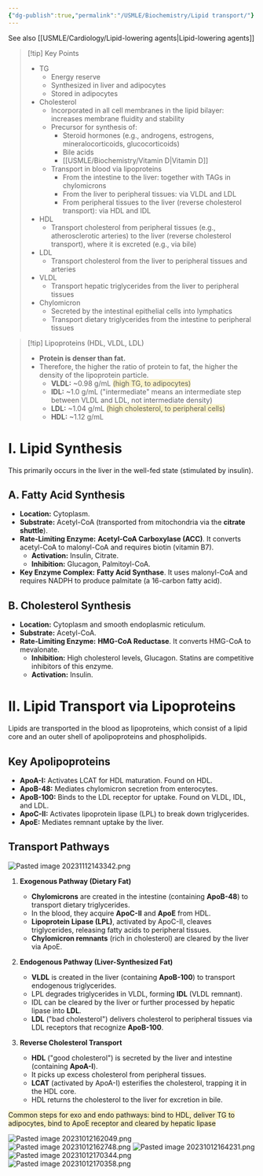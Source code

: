 ```yaml
---
{"dg-publish":true,"permalink":"/USMLE/Biochemistry/Lipid transport/"}
---
```


See also [[USMLE/Cardiology/Lipid-lowering agents\|Lipid-lowering agents]]
>[!tip] Key Points
>- TG 
>	- Energy reserve
>	- Synthesized in liver and adipocytes
>	- Stored in adipocytes
>- Cholesterol
>	- Incorporated in all cell membranes in the lipid bilayer: increases membrane fluidity and stability
>	- Precursor for synthesis of:
>		- Steroid hormones (e.g., androgens, estrogens, mineralocorticoids, glucocorticoids)
>		- Bile acids
>		- [[USMLE/Biochemistry/Vitamin D\|Vitamin D]]
>	- Transport in blood via lipoproteins
>		- From the intestine to the liver: together with TAGs in chylomicrons
>		- From the liver to peripheral tissues: via VLDL and LDL
>		- From peripheral tissues to the liver (reverse cholesterol transport): via HDL and IDL
>- HDL
>	- Transport cholesterol from peripheral tissues (e.g., atherosclerotic arteries) to the liver (reverse cholesterol transport), where it is excreted (e.g., via bile)
>- LDL
>	- Transport cholesterol from the liver to peripheral tissues and arteries
>- VLDL
>	- Transport hepatic triglycerides from the liver to peripheral tissues
>- Chylomicron
>	- Secreted by the intestinal epithelial cells into lymphatics
>	- Transport dietary triglycerides from the intestine to peripheral tissues

>[!tip] Lipoproteins (HDL, VLDL, LDL) 
>- **Protein is denser than fat.**
>- Therefore, the higher the ratio of protein to fat, the higher the density of the lipoprotein particle.
>	- **VLDL:** ~0.98 g/mL <span style="background:rgba(240, 200, 0, 0.2)">(high TG, to adipocytes)</span>
>	- **IDL:** ~1.0 g/mL ("intermediate" means an intermediate step between VLDL and LDL, not intermediate density)
>	- **LDL:** ~1.04 g/mL <span style="background:rgba(240, 200, 0, 0.2)">(high cholesterol, to peripheral cells)</span>
>	- **HDL:** ~1.12 g/mL


# I. Lipid Synthesis

This primarily occurs in the liver in the well-fed state (stimulated by insulin).

## A. Fatty Acid Synthesis

- **Location:** Cytoplasm.
- **Substrate:** Acetyl-CoA (transported from mitochondria via the **citrate shuttle**).
- **Rate-Limiting Enzyme:** **Acetyl-CoA Carboxylase (ACC)**. It converts acetyl-CoA to malonyl-CoA and requires biotin (vitamin B7).
    - **Activation:** Insulin, Citrate.
    - **Inhibition:** Glucagon, Palmitoyl-CoA.
- **Key Enzyme Complex:** **Fatty Acid Synthase**. It uses malonyl-CoA and requires NADPH to produce palmitate (a 16-carbon fatty acid).

## B. Cholesterol Synthesis
- **Location:** Cytoplasm and smooth endoplasmic reticulum.
- **Substrate:** Acetyl-CoA.
- **Rate-Limiting Enzyme:** **HMG-CoA Reductase**. It converts HMG-CoA to mevalonate.
    - **Inhibition:** High cholesterol levels, Glucagon. Statins are competitive inhibitors of this enzyme.
    - **Activation:** Insulin.

# II. Lipid Transport via Lipoproteins

Lipids are transported in the blood as lipoproteins, which consist of a lipid core and an outer shell of apolipoproteins and phospholipids.

## Key Apolipoproteins

- **ApoA-I:** Activates LCAT for HDL maturation. Found on HDL.
- **ApoB-48:** Mediates chylomicron secretion from enterocytes.
- **ApoB-100:** Binds to the LDL receptor for uptake. Found on VLDL, IDL, and LDL.
- **ApoC-II:** Activates lipoprotein lipase (LPL) to break down triglycerides.
- **ApoE:** Mediates remnant uptake by the liver.

## Transport Pathways
<style> .container {font-family: sans-serif; text-align: center;} .button-wrapper button {z-index: 1;height: 40px; width: 100px; margin: 10px;padding: 5px;} .excalidraw .App-menu_top .buttonList { display: flex;} .excalidraw-wrapper { height: 800px; margin: 50px; position: relative;} :root[dir="ltr"] .excalidraw .layer-ui__wrapper .zen-mode-transition.App-menu_bottom--transition-left {transform: none;} </style><script src="https://cdn.jsdelivr.net/npm/react@17/umd/react.production.min.js"></script><script src="https://cdn.jsdelivr.net/npm/react-dom@17/umd/react-dom.production.min.js"></script><script type="text/javascript" src="https://cdn.jsdelivr.net/npm/@excalidraw/excalidraw@0/dist/excalidraw.production.min.js"></script><div id="Drawing_2025-06-21_0929.42.excalidraw.md1"></div><script>(function(){const InitialData={"type":"excalidraw","version":2,"source":"https://github.com/zsviczian/obsidian-excalidraw-plugin/releases/tag/2.11.1","elements":[{"id":"G3RYwO4hhpWI0J1v50bua","type":"image","x":103.36159922263187,"y":-379.2875289916992,"width":191.89779250868366,"height":208.51474241221678,"angle":0,"strokeColor":"transparent","backgroundColor":"transparent","fillStyle":"solid","strokeWidth":2,"strokeStyle":"solid","roughness":1,"opacity":100,"groupIds":[],"frameId":null,"index":"a0","roundness":null,"seed":26687114,"version":295,"versionNonce":2121381846,"isDeleted":false,"boundElements":null,"updated":1750475525180,"link":null,"locked":false,"status":"pending","fileId":"0323f0f6001370e0d5340304ddada336d6c196b3","scale":[1,1],"crop":{"x":797.84709455497,"y":0,"width":277.1529054450299,"height":301.15232662227083,"naturalWidth":1075,"naturalHeight":1144}},{"id":"0HuS32C7IvNH0nLbpzF8c","type":"freedraw","x":296.300048828125,"y":-348.08753204345703,"width":12,"height":61.59999084472656,"angle":0,"strokeColor":"#1e1e1e","backgroundColor":"transparent","fillStyle":"solid","strokeWidth":0.5,"strokeStyle":"solid","roughness":1,"opacity":100,"groupIds":[],"frameId":null,"index":"a5","roundness":null,"seed":966899722,"version":95,"versionNonce":2047630422,"isDeleted":false,"boundElements":null,"updated":1750469464705,"link":null,"locked":false,"points":[[0,0],[0.7999267578125,-0.79998779296875],[1.5999755859375,-0.79998779296875],[2.4000244140625,-0.79998779296875],[3.199951171875,-0.79998779296875],[4,-0.79998779296875],[4,0],[4,0.8000030517578125],[4,1.600006103515625],[4,2.4000091552734375],[4,3.20001220703125],[4,4],[4,4.8000030517578125],[4,5.600006103515625],[3.199951171875,6.4000091552734375],[3.199951171875,7.20001220703125],[3.199951171875,8],[3.199951171875,9.600006103515625],[3.199951171875,10.400009155273438],[3.199951171875,11.20001220703125],[3.199951171875,12],[3.199951171875,12.800003051757812],[3.199951171875,13.600021362304688],[3.199951171875,14.400009155273438],[3.199951171875,15.199996948242188],[3.199951171875,16.000015258789062],[3.199951171875,16.800003051757812],[3.199951171875,17.600021362304688],[3.199951171875,18.400009155273438],[3.199951171875,19.199996948242188],[3.199951171875,20.000015258789062],[4,20.800003051757812],[4.7999267578125,20.800003051757812],[5.5999755859375,21.600021362304688],[6.4000244140625,21.600021362304688],[7.199951171875,21.600021362304688],[8,21.600021362304688],[8.7999267578125,21.600021362304688],[8.7999267578125,22.400009155273438],[8.7999267578125,23.199996948242188],[8.7999267578125,24.000015258789062],[8.7999267578125,24.800003051757812],[8.7999267578125,25.600021362304688],[8,25.600021362304688],[8,26.400009155273438],[7.199951171875,27.199996948242188],[7.199951171875,28.000015258789062],[7.199951171875,28.800003051757812],[7.199951171875,29.600021362304688],[6.4000244140625,29.600021362304688],[6.4000244140625,30.400009155273438],[6.4000244140625,31.199996948242188],[6.4000244140625,32.00001525878906],[5.5999755859375,32.80000305175781],[5.5999755859375,33.60002136230469],[5.5999755859375,34.40000915527344],[5.5999755859375,35.19999694824219],[5.5999755859375,36.00001525878906],[5.5999755859375,36.80000305175781],[5.5999755859375,37.60002136230469],[5.5999755859375,38.40000915527344],[5.5999755859375,39.19999694824219],[5.5999755859375,40.00001525878906],[5.5999755859375,40.80000305175781],[5.5999755859375,41.60002136230469],[5.5999755859375,43.19999694824219],[5.5999755859375,44.80000305175781],[5.5999755859375,45.60002136230469],[5.5999755859375,46.40000915527344],[4.7999267578125,47.19999694824219],[4.7999267578125,48.00001525878906],[4.7999267578125,48.80000305175781],[4.7999267578125,49.60002136230469],[4.7999267578125,51.19999694824219],[4.7999267578125,52.00001525878906],[4.7999267578125,52.80000305175781],[4,52.80000305175781],[4,53.60002136230469],[3.199951171875,54.40000915527344],[3.199951171875,55.19999694824219],[2.4000244140625,56.00001525878906],[2.4000244140625,56.80000305175781],[1.5999755859375,56.80000305175781],[1.5999755859375,57.60002136230469],[0.7999267578125,58.40000915527344],[0.7999267578125,59.19999694824219],[0,59.19999694824219],[0,60.00001525878906],[-0.800048828125,60.00001525878906],[-0.800048828125,60.80000305175781],[-1.5999755859375,60.80000305175781],[-2.4000244140625,60.80000305175781],[-3.2000732421875,60.80000305175781],[-3.2000732421875,60.80000305175781]],"pressures":[],"simulatePressure":true,"lastCommittedPoint":[-3.2000732421875,60.80000305175781]},{"id":"erWcXBvLNOZ-flJqe-NNZ","type":"freedraw","x":294.7000732421875,"y":-276.88753509521484,"width":13.5999755859375,"height":97.60000610351562,"angle":0,"strokeColor":"#1e1e1e","backgroundColor":"transparent","fillStyle":"solid","strokeWidth":0.5,"strokeStyle":"solid","roughness":1,"opacity":100,"groupIds":[],"frameId":null,"index":"a6","roundness":null,"seed":227049814,"version":140,"versionNonce":1247500502,"isDeleted":false,"boundElements":null,"updated":1750469488017,"link":null,"locked":false,"points":[[0,0],[0.7999267578125,0],[1.5999755859375,0],[2.39990234375,0],[3.199951171875,0],[3.199951171875,0.800018310546875],[3.199951171875,1.600006103515625],[3.199951171875,2.4000244140625],[3.199951171875,3.20001220703125],[2.39990234375,3.20001220703125],[2.39990234375,4],[1.5999755859375,4.800018310546875],[1.5999755859375,5.600006103515625],[1.5999755859375,6.4000244140625],[1.5999755859375,7.20001220703125],[0.7999267578125,8],[0.7999267578125,8.800018310546875],[0,8.800018310546875],[0,9.600006103515625],[0,10.4000244140625],[0,11.20001220703125],[-0.800048828125,11.20001220703125],[-0.800048828125,12],[-0.800048828125,12.800018310546875],[-0.800048828125,13.600006103515625],[-0.800048828125,14.4000244140625],[-1.60009765625,14.4000244140625],[-1.60009765625,15.20001220703125],[-1.60009765625,16],[-1.60009765625,16.800018310546875],[-1.60009765625,17.600006103515625],[-2.4000244140625,18.4000244140625],[-2.4000244140625,19.20001220703125],[-2.4000244140625,20],[-2.4000244140625,20.800018310546875],[-2.4000244140625,22.4000244140625],[-2.4000244140625,24],[-2.4000244140625,24.800018310546875],[-2.4000244140625,25.600006103515625],[-2.4000244140625,26.4000244140625],[-2.4000244140625,28],[-2.4000244140625,28.800018310546875],[-2.4000244140625,29.600006103515625],[-2.4000244140625,30.4000244140625],[-2.4000244140625,31.20001220703125],[-2.4000244140625,32],[-2.4000244140625,32.800018310546875],[-1.60009765625,32.800018310546875],[-0.800048828125,33.600006103515625],[0,34.4000244140625],[0.7999267578125,34.4000244140625],[1.5999755859375,34.4000244140625],[2.39990234375,34.4000244140625],[3.199951171875,34.4000244140625],[4,34.4000244140625],[4.7999267578125,35.20001220703125],[4.7999267578125,36],[4.7999267578125,36.800018310546875],[4.7999267578125,37.600006103515625],[4,38.4000244140625],[3.199951171875,38.4000244140625],[3.199951171875,39.20001220703125],[3.199951171875,40],[2.39990234375,40],[2.39990234375,40.800018310546875],[1.5999755859375,40.800018310546875],[1.5999755859375,41.600006103515625],[1.5999755859375,42.4000244140625],[1.5999755859375,43.20001220703125],[1.5999755859375,44],[0.7999267578125,44.800018310546875],[0.7999267578125,45.600006103515625],[0.7999267578125,46.4000244140625],[0.7999267578125,48],[0,48],[0,48.800018310546875],[-0.800048828125,50.4000244140625],[-0.800048828125,52.800018310546875],[-0.800048828125,53.600006103515625],[-0.800048828125,54.4000244140625],[-0.800048828125,56],[-0.800048828125,56.800018310546875],[-0.800048828125,57.600006103515625],[-0.800048828125,58.4000244140625],[-0.800048828125,60],[-0.800048828125,60.800018310546875],[-0.800048828125,61.600006103515625],[-0.800048828125,62.4000244140625],[-0.800048828125,63.20001220703125],[-0.800048828125,64],[-0.800048828125,64.80001831054688],[-0.800048828125,65.60000610351562],[-0.800048828125,66.4000244140625],[-0.800048828125,67.20001220703125],[-0.800048828125,68],[-0.800048828125,69.60000610351562],[-0.800048828125,70.4000244140625],[-0.800048828125,71.20001220703125],[-0.800048828125,72],[-0.800048828125,72.80001831054688],[-0.800048828125,74.4000244140625],[-0.800048828125,75.20001220703125],[0,76],[0,76.80001831054688],[0,77.60000610351562],[0.7999267578125,78.4000244140625],[0.7999267578125,79.20001220703125],[0.7999267578125,80],[0.7999267578125,80.80001831054688],[0.7999267578125,81.60000610351562],[0.7999267578125,82.4000244140625],[0.7999267578125,83.20001220703125],[0.7999267578125,84],[0.7999267578125,84.80001831054688],[0.7999267578125,85.60000610351562],[0.7999267578125,86.4000244140625],[0.7999267578125,87.20001220703125],[0.7999267578125,88],[0.7999267578125,88.80001831054688],[0.7999267578125,89.60000610351562],[0.7999267578125,90.4000244140625],[0.7999267578125,91.20001220703125],[0.7999267578125,92],[0.7999267578125,92.80001831054688],[0,93.60000610351562],[-0.800048828125,93.60000610351562],[-1.60009765625,94.4000244140625],[-1.60009765625,95.20001220703125],[-2.4000244140625,96],[-3.2000732421875,96.80001831054688],[-4,96.80001831054688],[-4,97.60000610351562],[-4.800048828125,97.60000610351562],[-5.60009765625,97.60000610351562],[-6.4000244140625,97.60000610351562],[-7.2000732421875,97.60000610351562],[-8,97.60000610351562],[-8.800048828125,97.60000610351562],[-8.800048828125,97.60000610351562]],"pressures":[],"simulatePressure":true,"lastCommittedPoint":[-8.800048828125,97.60000610351562]},{"id":"FtSwA4BF","type":"text","x":318.7000732421875,"y":-348.28755950927734,"width":241.0397186279297,"height":54,"angle":0,"strokeColor":"#1e1e1e","backgroundColor":"transparent","fillStyle":"solid","strokeWidth":0.5,"strokeStyle":"solid","roughness":1,"opacity":100,"groupIds":[],"frameId":null,"index":"a7","roundness":null,"seed":1601479382,"version":39,"versionNonce":2143098070,"isDeleted":false,"boundElements":null,"updated":1750469541040,"link":null,"locked":false,"text":"Exogenous Pathway:\nTransport of Dietary Lipids","rawText":"Exogenous Pathway:\nTransport of Dietary Lipids","fontSize":20,"fontFamily":6,"textAlign":"left","verticalAlign":"top","containerId":null,"originalText":"Exogenous Pathway:\nTransport of Dietary Lipids","autoResize":true,"lineHeight":1.35},{"id":"zmTz9qjz","type":"text","x":309.5066556428608,"y":-267.88753509521484,"width":417.53955078125,"height":54,"angle":0,"strokeColor":"#1e1e1e","backgroundColor":"transparent","fillStyle":"solid","strokeWidth":0.5,"strokeStyle":"solid","roughness":1,"opacity":100,"groupIds":[],"frameId":null,"index":"a8","roundness":null,"seed":157413642,"version":129,"versionNonce":809803722,"isDeleted":false,"boundElements":[],"updated":1750469589833,"link":null,"locked":false,"text":"Endogenous Pathway:\nTransport of Endogenously Synthesized Lipids","rawText":"Endogenous Pathway:\nTransport of Endogenously Synthesized Lipids","fontSize":20,"fontFamily":6,"textAlign":"left","verticalAlign":"top","containerId":null,"originalText":"Endogenous Pathway:\nTransport of Endogenously Synthesized Lipids","autoResize":true,"lineHeight":1.35}],"appState":{"theme":"light","viewBackgroundColor":"#ffffff","currentItemStrokeColor":"#e03131","currentItemBackgroundColor":"#ffc9c9","currentItemFillStyle":"solid","currentItemStrokeWidth":0.5,"currentItemStrokeStyle":"solid","currentItemRoughness":1,"currentItemOpacity":100,"currentItemFontFamily":6,"currentItemFontSize":20,"currentItemTextAlign":"left","currentItemStartArrowhead":null,"currentItemEndArrowhead":"arrow","currentItemArrowType":"round","scrollX":570.9105361135382,"scrollY":564.7348925941869,"zoom":{"value":1},"currentItemRoundness":"round","gridSize":20,"gridStep":5,"gridModeEnabled":false,"gridColor":{"Bold":"rgba(217, 217, 217, 0.5)","Regular":"rgba(230, 230, 230, 0.5)"},"currentStrokeOptions":null,"frameRendering":{"enabled":true,"clip":true,"name":true,"outline":true},"objectsSnapModeEnabled":false,"activeTool":{"type":"selection","customType":null,"locked":false,"fromSelection":false,"lastActiveTool":null}},"files":{}};InitialData.scrollToContent=true;App=()=>{const e=React.useRef(null),t=React.useRef(null),[n,i]=React.useState({width:void 0,height:void 0});return React.useEffect(()=>{i({width:t.current.getBoundingClientRect().width,height:t.current.getBoundingClientRect().height});const e=()=>{i({width:t.current.getBoundingClientRect().width,height:t.current.getBoundingClientRect().height})};return window.addEventListener("resize",e),()=>window.removeEventListener("resize",e)},[t]),React.createElement(React.Fragment,null,React.createElement("div",{className:"excalidraw-wrapper",ref:t},React.createElement(ExcalidrawLib.Excalidraw,{ref:e,width:n.width,height:n.height,initialData:InitialData,viewModeEnabled:!0,zenModeEnabled:!0,gridModeEnabled:!1})))},excalidrawWrapper=document.getElementById("Drawing_2025-06-21_0929.42.excalidraw.md1");ReactDOM.render(React.createElement(App),excalidrawWrapper);})();</script>
![Pasted image 20231112143342.png](/img/user/appendix/Pasted%20image%2020231112143342.png)

1. **Exogenous Pathway (Dietary Fat)**
    
    - **Chylomicrons** are created in the intestine (containing **ApoB-48**) to transport dietary triglycerides.
    - In the blood, they acquire **ApoC-II** and **ApoE** from HDL.
    - **Lipoprotein Lipase (LPL)**, activated by ApoC-II, cleaves triglycerides, releasing fatty acids to peripheral tissues.
    - **Chylomicron remnants** (rich in cholesterol) are cleared by the liver via ApoE.
2. **Endogenous Pathway (Liver-Synthesized Fat)**
    
    - **VLDL** is created in the liver (containing **ApoB-100**) to transport endogenous triglycerides.
    - LPL degrades triglycerides in VLDL, forming **IDL** (VLDL remnant).
    - IDL can be cleared by the liver or further processed by hepatic lipase into **LDL**.
    - **LDL** ("bad cholesterol") delivers cholesterol to peripheral tissues via LDL receptors that recognize **ApoB-100**.
3. **Reverse Cholesterol Transport**
    
    - **HDL** ("good cholesterol") is secreted by the liver and intestine (containing **ApoA-I**).
    - It picks up excess cholesterol from peripheral tissues.
    - **LCAT** (activated by ApoA-I) esterifies the cholesterol, trapping it in the HDL core.
    - HDL returns the cholesterol to the liver for excretion in bile.

<span style="background:rgba(240, 200, 0, 0.2)">Common steps for exo and endo pathways: bind to HDL, deliver TG to adipocytes, bind to ApoE receptor and cleared by hepatic lipase</span>

![Pasted image 20231012162049.png](/img/user/appendix/Pasted%20image%2020231012162049.png)
![Pasted image 20231012162748.png](/img/user/appendix/Pasted%20image%2020231012162748.png)
![Pasted image 20231012164231.png](/img/user/appendix/Pasted%20image%2020231012164231.png)
![Pasted image 20231012170344.png](/img/user/appendix/Pasted%20image%2020231012170344.png)
![Pasted image 20231012170358.png](/img/user/appendix/Pasted%20image%2020231012170358.png)
